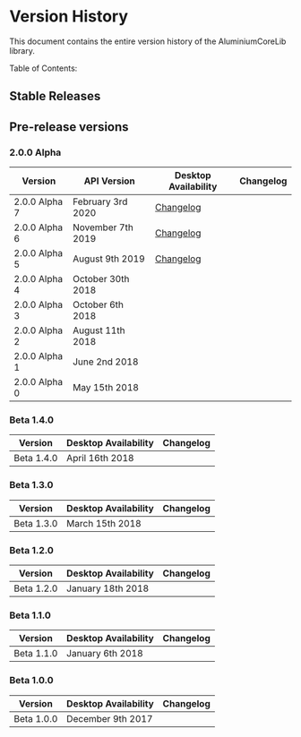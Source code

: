 # Version History
This document contains the entire version history of the AluminiumCoreLib library.

Table of Contents:

## Stable Releases

## Pre-release versions 

### 2.0.0 Alpha
 
| Version | API Version | Desktop Availability | Changelog |
|---------|----------------------|-----------|--|
| 2.0.0 Alpha 7 | February 3rd 2020 | [Changelog](https://github.com/AluminiumTech/AluminiumCoreLib/releases/tag/2.0.0-alpha7)|
| 2.0.0 Alpha 6 | November 7th 2019 | [Changelog](https://github.com/AluminiumTech/AluminiumCoreLib/releases/tag/2.0.0-alpha6)|
| 2.0.0 Alpha 5 | August 9th 2019 | [Changelog](https://github.com/AluminiumTech/AluminiumCoreLib/releases/tag/2.0.0-alpha5)|
| 2.0.0 Alpha 4 | October 30th 2018 | |
| 2.0.0 Alpha 3 | October 6th 2018 | |
| 2.0.0 Alpha 2 | August 11th 2018 | |
| 2.0.0 Alpha 1 | June 2nd 2018 | |
| 2.0.0 Alpha 0 | May 15th 2018 | |

### Beta 1.4.0

| Version | Desktop Availability | Changelog |
|---------|----------------------|-----------|
| Beta 1.4.0 | April 16th 2018 | |

### Beta 1.3.0

| Version | Desktop Availability | Changelog |
|---------|----------------------|-----------|
| Beta 1.3.0 | March 15th 2018 | |

### Beta 1.2.0

| Version | Desktop Availability | Changelog |
|---------|----------------------|-----------|
| Beta 1.2.0 | January 18th 2018 | |

### Beta 1.1.0

| Version | Desktop Availability | Changelog |
|---------|----------------------|-----------|
| Beta 1.1.0 | January 6th 2018 | |

### Beta 1.0.0

| Version | Desktop Availability | Changelog |
|---------|----------------------|-----------|
| Beta 1.0.0 | December 9th 2017 | |
